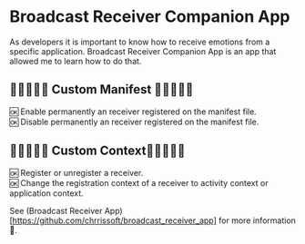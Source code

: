 # Broadcast Receiver Companion App
As developers it is important to know how to receive emotions from a specific application.  Broadcast Receiver Companion App is an app that allowed me to learn how to do that.

## 💙💙💙💙💙 Custom Manifest 💙💙💙💙💙
🆗 Enable permanently an receiver registered on the manifest file.<br>
🆗 Disable permanently an receiver registered on the manifest file.<br>

## 💙💙💙💙💙 Custom Context💙💙💙💙💙
🆗 Register or unregister a receiver.<br>
🆗 Change the registration context of a receiver to activity context or application context.<br>

See (Broadcast Receiver App)[https://github.com/chrrissoft/broadcast_receiver_app] for more information 💙.